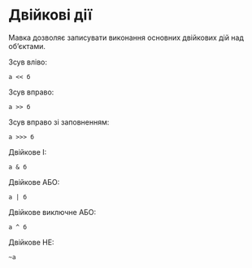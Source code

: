 # Двійкові дії

<subject>Мавка</subject> дозволяє записувати виконання основних двійкових дій над обʼєктами.

Зсув вліво:

```мавка
а << б
```

Зсув вправо:

```мавка
а >> б
```

Зсув вправо зі заповненням:

```мавка
а >>> б
```

Двійкове І:

```мавка
а & б
```

Двійкове АБО:

```мавка
а | б
```

Двійкове виключне АБО:

```мавка
а ^ б
```

Двійкове НЕ:

```мавка
~а
```